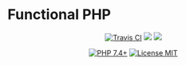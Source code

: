 <p align="center">
    <h1>Functional PHP</h1>
</p>
<p align="center">
    <a href="https://travis-ci.org/github/phpfn/phpfn"><img src="https://travis-ci.org/phpfn/phpfn.svg?branch=master" alt="Travis CI" /></a>
    <a href="https://codeclimate.com/github/phpfn/phpfn/test_coverage"><img src="https://api.codeclimate.com/v1/badges/47017eee0be4b7544b1b/test_coverage" /></a>
    <a href="https://codeclimate.com/github/phpfn/phpfn/maintainability"><img src="https://api.codeclimate.com/v1/badges/47017eee0be4b7544b1b/maintainability" /></a>
</p>
<p align="center">
    <a href="https://packagist.org/packages/phpfn/"><img src="https://img.shields.io/badge/PHP-7.4+-6f4ca5.svg" alt="PHP 7.4+"></a>
    <a href="https://raw.githubusercontent.com/phpfn/phpfn/master/LICENSE.md"><img src="https://poser.pugx.org/phpfn/phpfn/license" alt="License MIT"></a>
</p>
